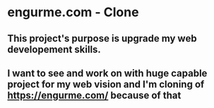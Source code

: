 # engurme.com - Clone

## This project's purpose is upgrade my web developement skills. 
## I want to see and work on with huge capable project for my web vision and I'm cloning of https://engurme.com/ because of that
